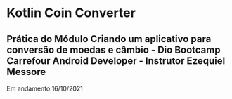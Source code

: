 # Kotlin Coin Converter

##  Prática do Módulo Criando um aplicativo para conversão de moedas e câmbio - Dio Bootcamp Carrefour Android Developer - Instrutor Ezequiel Messore

Em andamento 16/10/2021